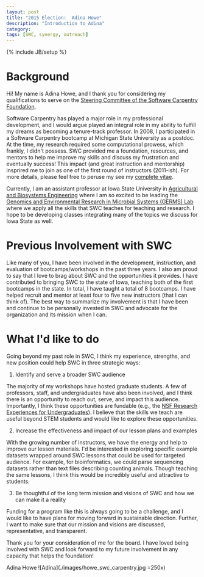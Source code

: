 ```yaml
---
layout: post
title: "2015 Election:  Adina Howe"
description: "Introduction to Adina"
category: 
tags: [SWC, synergy, outreach]
---
```

{% include JB/setup %}

# Background

Hi!  My name is Adina Howe, and I thank you for considering my
qualifications to serve on the [Steering Committee of the Software
Carpentry Foundation](http://http://software-carpentry.org/).

Software Carpentry has played a major role in my professional
development, and I would argue played an integral role in my ability
to fulfill my dreams as becoming a tenure-track professor.  In 2008, I
participated in a Software Carpentry bootcamp at Michigan State
University as a postdoc.  At the time, my research required some
computational prowess, which frankly, I didn't possess.  SWC
provided me a foundation, resources, and mentors to help me improve my
skills and discuss my frustration and eventually success!  This impact
(and great instruction and mentorship) insprired me to join as one of
the first round of instructors (2011-ish).  For more details, please
feel free to peruse my see my [complete vitae](/pdfs/cv_howe_jan2015.pdf).

Currently, I am an assistant professor at Iowa State University in
[Agricultural and Biosystems Engineering](http://abe.iastate.edu)
where I am so excited to be leading the [Genomics and Environmental
Research in Microbial Systems (GERMS) Lab](http://germslab.org) where
we apply all the skills that SWC teaches for teaching and research.
I hope to be developing classes integrating many of the topics we
discuss for Iowa State as well.

# Previous Involvement with SWC

Like many of you, I have been involved in the development,
instruction, and evaluation of bootcamps/workshops in the past three
years.  I also am proud to say that I love to brag about SWC and the
opportunities it provides.  I have contributed to bringing SWC to the state of Iowa,
teaching both of the first bootcamps in the state.    In total, I have
taught a total of 8 bootcamps.  I have helped recruit and mentor at least four
to five new instructors (that I can think of).  The best way
to summarize my involvement is that I have been and continue to be personally
invested in SWC and advocate for the organization and its mission when
I can.

# What I'd like to do

Going beyond my past role in SWC, I think my experience, strengths,
and new position could help SWC in three strategic ways:

1)  Identify and serve a broader SWC audience 

The majority of my workshops have hosted graduate students.  A few of
professors, staff, and undergraduates have also been involved, and I
think there is an opportunity to reach out, serve, and impact this audience.
Importantly, I think these opportunities are fundable (e.g., the [NSF
Research Experiences for Undergraduates](http://www.nsf.gov/funding/pgm_summ.jsp?pims_id=5517&from=fund)). I believe that the skills we teach are useful beyond STEM
students and would like to explore these opportunities.

2)  Increase the effectiveness and impact of our lesson plans and examples

With the growing number of instructors, we have the energy and help to
improve our lesson materials.  I'd be interested in exploring specific
example datasets wrapped around SWC lessons that could be used for
targeted audience.  For example, for bioinformatics, we could parse
sequencing datasets rather than text files describing counting
animals.  Though teaching the same lessons, I think this would be
incredibly useful and attractive to students.

3)  Be thoughtful of the long term mission and visions of SWC and how
we can make it a reality

Funding for a program like this is always going to be a challenge, and
I would like to have plans for moving forward in sustainable
direction.  Further, I want to make sure that our mission and visions
are discussed, representative, and transparent.

Thank you for your consideration of me for the board.  I have loved
being involved with SWC and look forward to my future involvement in
any capacity that helps the foundation!

Adina Howe
![Adina](./images/howe_swc_carpentry.jpg =250x)

